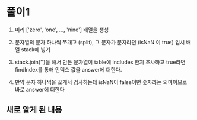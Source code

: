 # 풀이1

1. 미리 ['zero', 'one', ..., 'nine'] 배열을 생성

2. 문자열의 문자 하나씩 쪼개고 (split), 그 문자가 문자라면 (isNaN 이 true) 임시 배열 stack에 넣기

3. stack.join('')을 해서 만든 문자열이 table에 includes 한지 조사하고 true라면 findIndex를 통해 인덱스 값을 answer에 더한다.

4. 만약 문자 하나씩을 쪼개서 검사하는데 isNaN이 false이면 숫자라는 의미이므로 바로 answer에 더한다

## 새로 알게 된 내용

